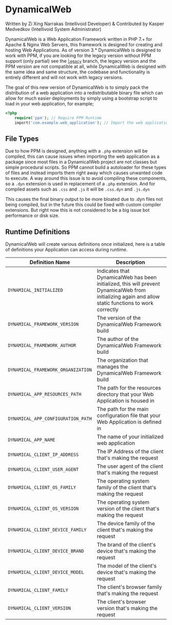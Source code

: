# DynamicalWeb
Written by Zi Xing Narrakas (Intellivoid Developer) & Contributed by Kasper Medvedkov 
(Intellivoid System Administrator) 

DynamicalWeb is a Web Application Framework written in PHP 7.+  for Apache & Nginx Web 
Servers, this framework is designed for creating and hosting Web Applications. As of
version 3.* DynamicalWeb is designed to work with PPM, if you are looking for the legacy
version without PPM support (only partial) see the
[`legacy`](https://github.com/intellivoid/DynamicalWeb/tree/legacy) branch, the legacy
version and the PPM version are not compatible at all, while DynamicalWeb is designed
with the same idea and same structure, the codebase and functionality is entirely
different and will not work with legacy versions. 

The goal of this new version of DynamicalWeb is to simply pack the distribution of a web
application into a redistributable binary file which can allow for much easier deployments
by simply using a bootstrap script to load in your web application, for example;

```php
<?php
    require('ppm'); // Require PPM Runtime
    import('com.example.web_application'); // Import the web application, that's all!
```


## File Types

Due to how PPM is designed, anything with a `.php` extension will be compiled, this
can cause issues when importing the web application as a package since most files
in a DynamicalWeb project are not classes but simple procedural scripts. So PPM cannot
build a autoloader for these types of files and instead imports them right away which
causes unwanted code to execute. A way around this issue is to avoid compiling these
components, so a `.dyn` extension is used in replacement of a `.php` extension. And for
compiled assets such as `.css` and `.js` it will be `.css.dyn` and `.js.dyn`

This causes the final binary output to be more bloated due to .dyn files not being
compiled, but in the future this could be fixed with custom compiler extensions. But right
now this is not considered to be a big issue bot performance or disk size.


## Runtime Definitions

DynamicalWeb will create various definitions once initialized, here is a table of
definitions your Application can access during runtime.

| Definition Name                    | Description                                                                                                                                           |
|------------------------------------|-------------------------------------------------------------------------------------------------------------------------------------------------------|
| `DYNAMICAL_INITIALIZED`            | Indicates that DynamicalWeb has been initialized, this will prevent DynamicalWeb from initializing again and allow static functions to work correctly |
| `DYNAMICAL_FRAMEWORK_VERSION`      | The version of the DynamicalWeb Framework build                                                                                                       |
| `DYNAMICAL_FRAMEWORK_AUTHOR`       | The author of the DynamicalWeb Framework build                                                                                                        |
| `DYNAMICAL_FRAMEWORK_ORGANIZATION` | The organization that manages the DynamicalWeb Framework build                                                                                        |
| `DYNAMICAL_APP_RESOURCES_PATH`     | The path for the resources directory that your Web Application is housed in                                                                           |
| `DYNAMICAL_APP_CONFIGURATION_PATH` | The path for the main configuration file that your Web Application is defined in                                                                      |
| `DYNAMICAL_APP_NAME`               | The name of your initialized web application                                                                                                          |
| `DYNAMICAL_CLIENT_IP_ADDRESS`      | The IP Address of the client that's making the request                                                                                                |
| `DYNAMICAL_CLIENT_USER_AGENT`      | The user agent of the client that's making the request                                                                                                |
| `DYNAMICAL_CLIENT_OS_FAMILY`       | The operating system family of the client that's making the request                                                                                   |
| `DYNAMICAL_CLIENT_OS_VERSION`      | The operating system version of the client that's making the request                                                                                  |
| `DYNAMICAL_CLIENT_DEVICE_FAMILY`   | The device family of the client that's making the request                                                                                             |
| `DYNAMICAL_CLIENT_DEVICE_BRAND`    | The brand of the client's device that's making the request                                                                                            |
| `DYNAMICAL_CLIENT_DEVICE_MODEL`    | The model of the client's device that's making the request                                                                                            |
| `DYNAMICAL_CLIENT_FAMILY`          | The client's browser family that's making the request                                                                                                 |
| `DYNAMICAL_CLIENT_VERSION`         | The client's browser version that's making the request                                                                                                |